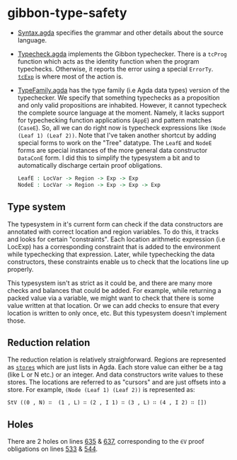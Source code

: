 # gibbon-type-safety

- [Syntax.agda](src/Syntax.agda) specifies the grammar and other details about the source language.

- [Typecheck.agda](src/Typecheck.agda) implements the Gibbon typechecker. There is a `tcProg` function which acts as
  the identity function when the program typechecks. Otherwise, it reports the error using a special `ErrorTy`.
  [`tcExp`](src/Typecheck.agda#L129) is where most of the action is.

- [TypeFamily.agda](src/TypeFamily.agda) has the type family (i.e Agda data types) version of the typechecker.
  We specify that something typechecks as a proposition and only valid propositions are inhabited.
  However, it cannot typecheck the complete source language at the moment.
  Namely, it lacks support for typechecking function applications (`AppE`) and pattern matches (`CaseE`).
  So, all we can do right now is typecheck expressions like `(Node (Leaf 1) (Leaf 2))`.
  Note that I've taken another shortcut by adding special forms to work on the "Tree" datatype.
  The `LeafE` and `NodeE` forms are special instances of the more general data constructor `DataConE` form.
  I did this to simplify the typesystem a bit and to automatically discharge certain proof obligations.

  ```Agda
  LeafE : LocVar -> Region -> Exp -> Exp
  NodeE : LocVar -> Region -> Exp -> Exp -> Exp
  ```

## Type system

The typesystem in it's current form can check if the data constructors are annotated
with correct location and region variables.
To do this, it tracks and looks for certain "constraints".
Each location arithmetic expression (i.e LocExp) has a corresponding
constraint that is added to the environment while typechecking that expression.
Later, while typechecking the data constructors, these constraints enable us to
check that the locations line up properly.

This typesystem isn't as strict as it could be, and there are many more
checks and balances that could be added.
For example, while returning a packed value via a variable, we might want to check that
there is some value written at that location.
Or we can add checks to ensure that every location is written to only once, etc.
But this typesystem doesn't implement those.

## Reduction relation

The reduction relation is relatively straighforward.
Regions are represented as [`stores`](src/TypeFamily.agda#L129)
which are just lists in Agda.
Each store value can either be a tag (like L or N etc.) or an integer.
And data constructors write values to these stores.
The locations are referred to as "cursors" and are just offsets into a store.
For example, `(Node (Leaf 1) (Leaf 2))` is represented as:


```StV ((0 , N) ∷  (1 , L) ∷ (2 , I 1) ∷ (3 , L) ∷ (4 , I 2) ∷ [])```


## Holes

There are 2 holes on lines [635](src/TypeFamily.agda#L635) & [637](src/TypeFamily.agda#L637),
corresponding to the `∈V` proof obligations on lines
[533](src/TypeFamily.agda#L533) & [544](src/TypeFamily.agda#L544).
